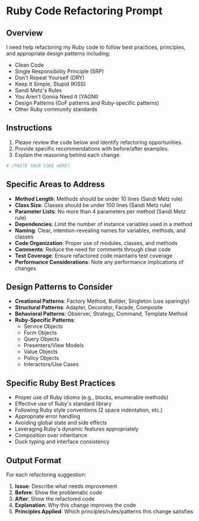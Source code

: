 # Ruby Code Refactoring Prompt

## Overview

I need help refactoring my Ruby code to follow best practices, principles, and appropriate design patterns including:

- Clean Code
- Single Responsibility Principle (SRP)
- Don't Repeat Yourself (DRY)
- Keep It Simple, Stupid (KISS)
- Sandi Metz's Rules
- You Aren't Gonna Need It (YAGNI)
- Design Patterns (GoF patterns and Ruby-specific patterns)
- Other Ruby community standards

## Instructions

1. Please review the code below and identify refactoring opportunities.
2. Provide specific recommendations with before/after examples.
3. Explain the reasoning behind each change.

```ruby
# [PASTE YOUR CODE HERE]
```

## Specific Areas to Address

- **Method Length**: Methods should be under 10 lines (Sandi Metz rule)
- **Class Size**: Classes should be under 100 lines (Sandi Metz rule)
- **Parameter Lists**: No more than 4 parameters per method (Sandi Metz rule)
- **Dependencies**: Limit the number of instance variables used in a method
- **Naming**: Clear, intention-revealing names for variables, methods, and classes
- **Code Organization**: Proper use of modules, classes, and methods
- **Comments**: Reduce the need for comments through clear code
- **Test Coverage**: Ensure refactored code maintains test coverage
- **Performance Considerations**: Note any performance implications of changes

## Design Patterns to Consider

- **Creational Patterns**: Factory Method, Builder, Singleton (use sparingly)
- **Structural Patterns**: Adapter, Decorator, Facade, Composite
- **Behavioral Patterns**: Observer, Strategy, Command, Template Method
- **Ruby-Specific Patterns**: 
  - Service Objects
  - Form Objects
  - Query Objects
  - Presenters/View Models
  - Value Objects
  - Policy Objects
  - Interactors/Use Cases

## Specific Ruby Best Practices

- Proper use of Ruby idioms (e.g., blocks, enumerable methods)
- Effective use of Ruby's standard library
- Following Ruby style conventions (2 space indentation, etc.)
- Appropriate error handling
- Avoiding global state and side effects
- Leveraging Ruby's dynamic features appropriately
- Composition over inheritance
- Duck typing and interface consistency

## Output Format

For each refactoring suggestion:

1. **Issue**: Describe what needs improvement
2. **Before**: Show the problematic code
3. **After**: Show the refactored code
4. **Explanation**: Why this change improves the code
5. **Principles Applied**: Which principles/rules/patterns this change satisfies